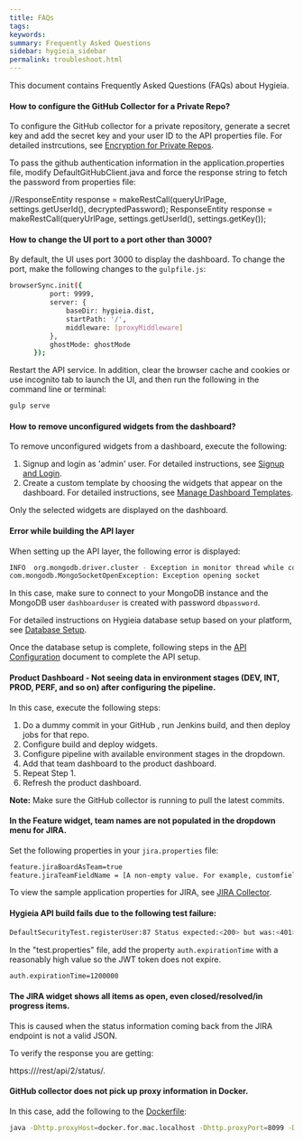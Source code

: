 ```yaml
---
title: FAQs
tags:
keywords:
summary: Frequently Asked Questions
sidebar: hygieia_sidebar
permalink: troubleshoot.html
---
```


This document contains Frequently Asked Questions (FAQs) about Hygieia.

#### How to configure the GitHub Collector for a Private Repo?

To configure the GitHub collector for a private repository, generate a secret key and add the secret key and your user ID to the API properties file. For detailed instrcutions, see [Encryption for Private Repos](setup.md#encryption-for-private-repos).

To pass the github authentication information in the application.properties file, modify DefaultGitHubClient.java and force the response string to fetch the password from properties file:

//ResponseEntity<String> response = makeRestCall(queryUrlPage, settings.getUserId(), decryptedPassword);
ResponseEntity<String> response = makeRestCall(queryUrlPage, settings.getUserId(), settings.getKey());

#### How to change the UI port to a port other than 3000?

By default, the UI uses port 3000 to display the dashboard. To change the port, make the following changes to the `gulpfile.js`:

```bash
browserSync.init({
          port: 9999,
          server: {
              baseDir: hygieia.dist,
              startPath: '/',
              middleware: [proxyMiddleware]
          },
          ghostMode: ghostMode
      });
```

Restart the API service. In addition, clear the browser cache and cookies or use incognito tab to launch the UI, and then run the following in the command line or terminal:

```bash
gulp serve
```
 
#### How to remove unconfigured widgets from the dashboard?

To remove unconfigured widgets from a dashboard, execute the following:

1. Signup and login as 'admin' user. For detailed instructions, see [Signup and Login](../product1/signup.md).
2. Create a custom template by choosing the widgets that appear on the dashboard. For detailed instructions, see [Manage Dashboard Templates](signup.html#manage-dashboard-templates).

Only the selected widgets are displayed on the dashboard.

#### Error while building the API layer

When setting up the API layer, the following error is displayed:

```bash
INFO  org.mongodb.driver.cluster - Exception in monitor thread while connecting to server 10.0.0.0:27017
com.mongodb.MongoSocketOpenException: Exception opening socket
```

In this case, make sure to connect to your MongoDB instance and the MongoDB user `dashboarduser` is created with password `dbpassword`.

For detailed instructions on Hygieia database setup based on your platform, see [Database Setup](database.html).

Once the database setup is complete, following steps in the [API Configuration](../api/api.md) document to complete the API setup.

#### Product Dashboard - Not seeing data in environment stages (DEV, INT, PROD, PERF, and so on) after configuring the pipeline.

In this case, execute the following steps:

1. Do a dummy commit in your GitHub , run Jenkins build, and then deploy jobs for that repo.
2. Configure build and deploy widgets.
3. Configure pipeline with available environment stages in the dropdown.
4. Add that team dashboard to the product dashboard.
5. Repeat Step 1.
6. Refresh the product dashboard.

**Note:** Make sure the GitHub collector is running to pull the latest commits.

#### In the Feature widget, team names are not populated in the dropdown menu for JIRA.

Set the following properties in your `jira.properties` file:

```bash
feature.jiraBoardAsTeam=true
feature.jiraTeamFieldName = [A non-empty value. For example, customfield_14401]
```

To view the sample application properties for JIRA, see [JIRA Collector](../hygieia/collectors/feature/jira.md#sample-application-properties).

#### Hygieia API build fails due to the following test failure:

```bash
DefaultSecurityTest.registerUser:87 Status expected:<200> but was:<401>
```

In the "test.properties" file, add the property `auth.expirationTime` with a reasonably high value so the JWT token does not expire.

```bash
auth.expirationTime=1200000
```

#### The JIRA widget shows all items as open, even closed/resolved/in progress items.

This is caused when the status information coming back from the JIRA endpoint is not a valid JSON.

To verify the response you are getting:

https://<jira base url from the properties file>/rest/api/2/status/.

#### GitHub collector does not pick up proxy information in Docker.

In this case, add the following to the [Dockerfile](https://github.com/capitalone/Hygieia/blob/master/collectors/scm/github/docker/Dockerfile):

```bash
java -Dhttp.proxyHost=docker.for.mac.localhost -Dhttp.proxyPort=8099 -Dhttps.proxyHost=docker.for.mac.localhost -Dhttps.proxyPort=8099 -jar github-scm-collector-2.0.5-SNAPSHOT.jar --spring.config.location=hygieia-github-scm-collector.properties
```